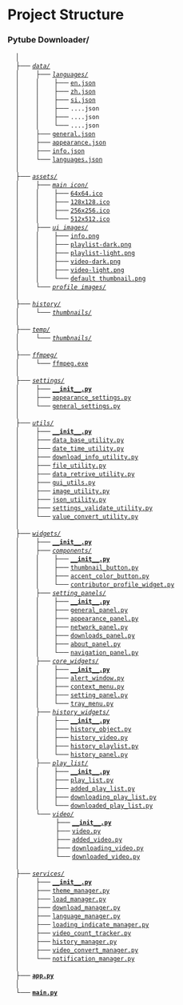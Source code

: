 # Project Structure

### Pytube Downloader/<br>
&nbsp;&nbsp;&nbsp;&nbsp;│<br>
&nbsp;&nbsp;&nbsp;&nbsp;├── [_`data/`_](data/)<br>
&nbsp;&nbsp;&nbsp;&nbsp;│    &nbsp;&nbsp;&nbsp;&nbsp;&nbsp;&nbsp;&nbsp;├── [_`languages/`_](data/languages/)<br>
&nbsp;&nbsp;&nbsp;&nbsp;│    &nbsp;&nbsp;&nbsp;&nbsp;&nbsp;&nbsp;&nbsp;│    &nbsp;&nbsp;&nbsp;&nbsp;&nbsp;&nbsp;├── [`en.json`](data/languages/en.json)<br>
&nbsp;&nbsp;&nbsp;&nbsp;│    &nbsp;&nbsp;&nbsp;&nbsp;&nbsp;&nbsp;&nbsp;│    &nbsp;&nbsp;&nbsp;&nbsp;&nbsp;&nbsp;├── [`zh.json`](data/languages/zh.json)<br>
&nbsp;&nbsp;&nbsp;&nbsp;│    &nbsp;&nbsp;&nbsp;&nbsp;&nbsp;&nbsp;&nbsp;│    &nbsp;&nbsp;&nbsp;&nbsp;&nbsp;&nbsp;├── [`si.json`](data/languages/si.json)<br>
&nbsp;&nbsp;&nbsp;&nbsp;│    &nbsp;&nbsp;&nbsp;&nbsp;&nbsp;&nbsp;&nbsp;│    &nbsp;&nbsp;&nbsp;&nbsp;&nbsp;&nbsp;├── `....json`<br>
&nbsp;&nbsp;&nbsp;&nbsp;│    &nbsp;&nbsp;&nbsp;&nbsp;&nbsp;&nbsp;&nbsp;│    &nbsp;&nbsp;&nbsp;&nbsp;&nbsp;&nbsp;├── `....json`<br>
&nbsp;&nbsp;&nbsp;&nbsp;│    &nbsp;&nbsp;&nbsp;&nbsp;&nbsp;&nbsp;&nbsp;│    &nbsp;&nbsp;&nbsp;&nbsp;&nbsp;&nbsp;└── `....json`<br>
&nbsp;&nbsp;&nbsp;&nbsp;│    &nbsp;&nbsp;&nbsp;&nbsp;&nbsp;&nbsp;&nbsp;├── [`general.json`](data/general.json)<br>
&nbsp;&nbsp;&nbsp;&nbsp;│    &nbsp;&nbsp;&nbsp;&nbsp;&nbsp;&nbsp;&nbsp;├── [`appearance.json`](data/appearance.json)<br>
&nbsp;&nbsp;&nbsp;&nbsp;│    &nbsp;&nbsp;&nbsp;&nbsp;&nbsp;&nbsp;&nbsp;├── [`info.json`](data/info.json)<br>
&nbsp;&nbsp;&nbsp;&nbsp;│    &nbsp;&nbsp;&nbsp;&nbsp;&nbsp;&nbsp;&nbsp;└── [`languages.json`](data/languages.json)<br>
&nbsp;&nbsp;&nbsp;&nbsp;│<br>
&nbsp;&nbsp;&nbsp;&nbsp;├── [_`assets/`_](assets/)<br>
&nbsp;&nbsp;&nbsp;&nbsp;│    &nbsp;&nbsp;&nbsp;&nbsp;&nbsp;&nbsp;&nbsp;├── [_`main icon/`_](assets/main%20icon/)<br>
&nbsp;&nbsp;&nbsp;&nbsp;│    &nbsp;&nbsp;&nbsp;&nbsp;&nbsp;&nbsp;&nbsp;│    &nbsp;&nbsp;&nbsp;&nbsp;&nbsp;&nbsp;├── [`64x64.ico`](assets/main%20icon/64x64.ico)<br> 
&nbsp;&nbsp;&nbsp;&nbsp;│    &nbsp;&nbsp;&nbsp;&nbsp;&nbsp;&nbsp;&nbsp;│    &nbsp;&nbsp;&nbsp;&nbsp;&nbsp;&nbsp;├── [`128x128.ico`](assets/main%20icon/128x128.ico)<br> 
&nbsp;&nbsp;&nbsp;&nbsp;│    &nbsp;&nbsp;&nbsp;&nbsp;&nbsp;&nbsp;&nbsp;│    &nbsp;&nbsp;&nbsp;&nbsp;&nbsp;&nbsp;├── [`256x256.ico`](assets/main%20icon/256x256.ico)<br> 
&nbsp;&nbsp;&nbsp;&nbsp;│    &nbsp;&nbsp;&nbsp;&nbsp;&nbsp;&nbsp;&nbsp;│    &nbsp;&nbsp;&nbsp;&nbsp;&nbsp;&nbsp;└── [`512x512.ico`](assets/main%20icon/512x512.ico)<br> 
&nbsp;&nbsp;&nbsp;&nbsp;│    &nbsp;&nbsp;&nbsp;&nbsp;&nbsp;&nbsp;&nbsp;├── [_`ui images/`_](assets/ui%20images/)<br>
&nbsp;&nbsp;&nbsp;&nbsp;│    &nbsp;&nbsp;&nbsp;&nbsp;&nbsp;&nbsp;&nbsp;│    &nbsp;&nbsp;&nbsp;&nbsp;&nbsp;&nbsp;├── [`info.png`](assets/ui%20images/info.png)<br> 
&nbsp;&nbsp;&nbsp;&nbsp;│    &nbsp;&nbsp;&nbsp;&nbsp;&nbsp;&nbsp;&nbsp;│    &nbsp;&nbsp;&nbsp;&nbsp;&nbsp;&nbsp;├── [`playlist-dark.png`](assets/ui%20images/playlist-dark.png)<br> 
&nbsp;&nbsp;&nbsp;&nbsp;│    &nbsp;&nbsp;&nbsp;&nbsp;&nbsp;&nbsp;&nbsp;│    &nbsp;&nbsp;&nbsp;&nbsp;&nbsp;&nbsp;├── [`playlist-light.png`](assets/ui%20images/playlist-light.png)<br> 
&nbsp;&nbsp;&nbsp;&nbsp;│    &nbsp;&nbsp;&nbsp;&nbsp;&nbsp;&nbsp;&nbsp;│    &nbsp;&nbsp;&nbsp;&nbsp;&nbsp;&nbsp;├── [`video-dark.png`](assets/ui%20images/video-dark.png)<br> 
&nbsp;&nbsp;&nbsp;&nbsp;│    &nbsp;&nbsp;&nbsp;&nbsp;&nbsp;&nbsp;&nbsp;│    &nbsp;&nbsp;&nbsp;&nbsp;&nbsp;&nbsp;├── [`video-light.png`](assets/ui%20images/video-light.png)<br> 
&nbsp;&nbsp;&nbsp;&nbsp;│    &nbsp;&nbsp;&nbsp;&nbsp;&nbsp;&nbsp;&nbsp;│    &nbsp;&nbsp;&nbsp;&nbsp;&nbsp;&nbsp;└── [`default thumbnail.png`](assets/ui%20images/default%20thumbnail.png)<br>
&nbsp;&nbsp;&nbsp;&nbsp;│    &nbsp;&nbsp;&nbsp;&nbsp;&nbsp;&nbsp;&nbsp;└── [_`profile images/`_](assets/profile%20images/)<br>
&nbsp;&nbsp;&nbsp;&nbsp;│<br>
&nbsp;&nbsp;&nbsp;&nbsp;├── [_`history/`_](history/)<br>
&nbsp;&nbsp;&nbsp;&nbsp;│    &nbsp;&nbsp;&nbsp;&nbsp;&nbsp;&nbsp;&nbsp;└── [_`thumbnails/`_](history/thumbnails/)<br>
&nbsp;&nbsp;&nbsp;&nbsp;│<br>
&nbsp;&nbsp;&nbsp;&nbsp;├── [_`temp/`_](temp/)<br>
&nbsp;&nbsp;&nbsp;&nbsp;│    &nbsp;&nbsp;&nbsp;&nbsp;&nbsp;&nbsp;&nbsp;└── [_`thumbnails/`_](temp/thumbnails/)<br>
&nbsp;&nbsp;&nbsp;&nbsp;│<br>
&nbsp;&nbsp;&nbsp;&nbsp;├── [_`ffmpeg/`_](ffmpeg/)<br>
&nbsp;&nbsp;&nbsp;&nbsp;│    &nbsp;&nbsp;&nbsp;&nbsp;&nbsp;&nbsp;&nbsp;└── [`ffmpeg.exe`](https://ffmpeg.org/download.html)<br>
&nbsp;&nbsp;&nbsp;&nbsp;│<br>
&nbsp;&nbsp;&nbsp;&nbsp;├── [_`settings/`_](settings/)<br>
&nbsp;&nbsp;&nbsp;&nbsp;│    &nbsp;&nbsp;&nbsp;&nbsp;&nbsp;&nbsp;&nbsp;├── [**`__init__.py`**](settings/__init__.py)<br>
&nbsp;&nbsp;&nbsp;&nbsp;│    &nbsp;&nbsp;&nbsp;&nbsp;&nbsp;&nbsp;&nbsp;├── [`appearance_settings.py`](settings/appearance_settings.py)<br>
&nbsp;&nbsp;&nbsp;&nbsp;│    &nbsp;&nbsp;&nbsp;&nbsp;&nbsp;&nbsp;&nbsp;└── [`general_settings.py`](settings/general_settings.py)<br>
&nbsp;&nbsp;&nbsp;&nbsp;│<br>
&nbsp;&nbsp;&nbsp;&nbsp;├── [_`utils/`_](utils/)<br>
&nbsp;&nbsp;&nbsp;&nbsp;│    &nbsp;&nbsp;&nbsp;&nbsp;&nbsp;&nbsp;&nbsp;├── [**`__init__.py`**](utils/__init__.py)<br>
&nbsp;&nbsp;&nbsp;&nbsp;│    &nbsp;&nbsp;&nbsp;&nbsp;&nbsp;&nbsp;&nbsp;├── [`data_base_utility.py`](utils/data_base_utility.py)<br>
&nbsp;&nbsp;&nbsp;&nbsp;│    &nbsp;&nbsp;&nbsp;&nbsp;&nbsp;&nbsp;&nbsp;├── [`date_time_utility.py`](utils/date_time_utility.py)<br>
&nbsp;&nbsp;&nbsp;&nbsp;│    &nbsp;&nbsp;&nbsp;&nbsp;&nbsp;&nbsp;&nbsp;├── [`download_info_utility.py`](utils/download_info_utility.py)<br>
&nbsp;&nbsp;&nbsp;&nbsp;│    &nbsp;&nbsp;&nbsp;&nbsp;&nbsp;&nbsp;&nbsp;├── [`file_utility.py`](utils/file_utility.py)<br>
&nbsp;&nbsp;&nbsp;&nbsp;│    &nbsp;&nbsp;&nbsp;&nbsp;&nbsp;&nbsp;&nbsp;├── [`data_retrive_utility.py`](utils/data_retrive_utility.py)<br>
&nbsp;&nbsp;&nbsp;&nbsp;│    &nbsp;&nbsp;&nbsp;&nbsp;&nbsp;&nbsp;&nbsp;├── [`gui_utils.py`](utils/gui_utils.py)<br>
&nbsp;&nbsp;&nbsp;&nbsp;│    &nbsp;&nbsp;&nbsp;&nbsp;&nbsp;&nbsp;&nbsp;├── [`image_utility.py`](utils/image_utility.py)<br>
&nbsp;&nbsp;&nbsp;&nbsp;│    &nbsp;&nbsp;&nbsp;&nbsp;&nbsp;&nbsp;&nbsp;├── [`json_utility.py`](utils/json_utility.py)<br>
&nbsp;&nbsp;&nbsp;&nbsp;│    &nbsp;&nbsp;&nbsp;&nbsp;&nbsp;&nbsp;&nbsp;├── [`settings_validate_utility.py`](utils/settings_validate_utility.py)<br>
&nbsp;&nbsp;&nbsp;&nbsp;│    &nbsp;&nbsp;&nbsp;&nbsp;&nbsp;&nbsp;&nbsp;└── [`value_convert_utility.py`](utils/value_convert_utility.py)<br>
&nbsp;&nbsp;&nbsp;&nbsp;│<br>
&nbsp;&nbsp;&nbsp;&nbsp;├── [_`widgets/`_](widgets/)<br>
&nbsp;&nbsp;&nbsp;&nbsp;│    &nbsp;&nbsp;&nbsp;&nbsp;&nbsp;&nbsp;&nbsp;├── [**`__init__.py`**](widgets/__init__.py)<br>
&nbsp;&nbsp;&nbsp;&nbsp;│    &nbsp;&nbsp;&nbsp;&nbsp;&nbsp;&nbsp;&nbsp;├── [_`components/`_](widgets/components/)<br>
&nbsp;&nbsp;&nbsp;&nbsp;│    &nbsp;&nbsp;&nbsp;&nbsp;&nbsp;&nbsp;&nbsp;│    &nbsp;&nbsp;&nbsp;&nbsp;&nbsp;&nbsp;├── [**`__init__.py`**](widgets/components/__init__.py)<br>
&nbsp;&nbsp;&nbsp;&nbsp;│    &nbsp;&nbsp;&nbsp;&nbsp;&nbsp;&nbsp;&nbsp;│    &nbsp;&nbsp;&nbsp;&nbsp;&nbsp;&nbsp;├── [`thumbnail_button.py`](widgets/components/thumbnail_button.py)<br> 
&nbsp;&nbsp;&nbsp;&nbsp;│    &nbsp;&nbsp;&nbsp;&nbsp;&nbsp;&nbsp;&nbsp;│    &nbsp;&nbsp;&nbsp;&nbsp;&nbsp;&nbsp;├── [`accent_color_button.py`](widgets/components/accent_color_button.py)<br> 
&nbsp;&nbsp;&nbsp;&nbsp;│    &nbsp;&nbsp;&nbsp;&nbsp;&nbsp;&nbsp;&nbsp;│    &nbsp;&nbsp;&nbsp;&nbsp;&nbsp;&nbsp;└── [`contributor_profile_widget.py`](widgets/components/contributor_profile_widget.py)<br>
&nbsp;&nbsp;&nbsp;&nbsp;│    &nbsp;&nbsp;&nbsp;&nbsp;&nbsp;&nbsp;&nbsp;├── [_`setting_panels/`_](widgets/setting_panels/)<br>
&nbsp;&nbsp;&nbsp;&nbsp;│    &nbsp;&nbsp;&nbsp;&nbsp;&nbsp;&nbsp;&nbsp;│    &nbsp;&nbsp;&nbsp;&nbsp;&nbsp;&nbsp;├── [**`__init__.py`**](widgets/setting_panels/__init__.py)<br>
&nbsp;&nbsp;&nbsp;&nbsp;│    &nbsp;&nbsp;&nbsp;&nbsp;&nbsp;&nbsp;&nbsp;│    &nbsp;&nbsp;&nbsp;&nbsp;&nbsp;&nbsp;├── [`general_panel.py`](widgets/setting_panels/general_panel.py)<br> 
&nbsp;&nbsp;&nbsp;&nbsp;│    &nbsp;&nbsp;&nbsp;&nbsp;&nbsp;&nbsp;&nbsp;│    &nbsp;&nbsp;&nbsp;&nbsp;&nbsp;&nbsp;├── [`appearance_panel.py`](widgets/setting_panels/appearance_panel.py)<br> 
&nbsp;&nbsp;&nbsp;&nbsp;│    &nbsp;&nbsp;&nbsp;&nbsp;&nbsp;&nbsp;&nbsp;│    &nbsp;&nbsp;&nbsp;&nbsp;&nbsp;&nbsp;├── [`network_panel.py`](widgets/setting_panels/network_panel.py)<br> 
&nbsp;&nbsp;&nbsp;&nbsp;│    &nbsp;&nbsp;&nbsp;&nbsp;&nbsp;&nbsp;&nbsp;│    &nbsp;&nbsp;&nbsp;&nbsp;&nbsp;&nbsp;├── [`downloads_panel.py`](widgets/setting_panels/downloads_panel.py)<br> 
&nbsp;&nbsp;&nbsp;&nbsp;│    &nbsp;&nbsp;&nbsp;&nbsp;&nbsp;&nbsp;&nbsp;│    &nbsp;&nbsp;&nbsp;&nbsp;&nbsp;&nbsp;├── [`about_panel.py`](widgets/setting_panels/about_panel.py)<br> 
&nbsp;&nbsp;&nbsp;&nbsp;│    &nbsp;&nbsp;&nbsp;&nbsp;&nbsp;&nbsp;&nbsp;│    &nbsp;&nbsp;&nbsp;&nbsp;&nbsp;&nbsp;└── [`navigation_panel.py`](widgets/setting_panels/navigation_panel.py)<br> 
&nbsp;&nbsp;&nbsp;&nbsp;│    &nbsp;&nbsp;&nbsp;&nbsp;&nbsp;&nbsp;&nbsp;├── [_`core_widgets/`_](widgets/core_widgets/)<br>
&nbsp;&nbsp;&nbsp;&nbsp;│    &nbsp;&nbsp;&nbsp;&nbsp;&nbsp;&nbsp;&nbsp;│    &nbsp;&nbsp;&nbsp;&nbsp;&nbsp;&nbsp;├── [**`__init__.py`**](widgets/core_widgets/__init__.py)<br>
&nbsp;&nbsp;&nbsp;&nbsp;│    &nbsp;&nbsp;&nbsp;&nbsp;&nbsp;&nbsp;&nbsp;│    &nbsp;&nbsp;&nbsp;&nbsp;&nbsp;&nbsp;├── [`alert_window.py`](widgets/core_widgets/alert_window.py)<br> 
&nbsp;&nbsp;&nbsp;&nbsp;│    &nbsp;&nbsp;&nbsp;&nbsp;&nbsp;&nbsp;&nbsp;│    &nbsp;&nbsp;&nbsp;&nbsp;&nbsp;&nbsp;├── [`context_menu.py`](widgets/core_widgets/context_menu.py)<br> 
&nbsp;&nbsp;&nbsp;&nbsp;│    &nbsp;&nbsp;&nbsp;&nbsp;&nbsp;&nbsp;&nbsp;│    &nbsp;&nbsp;&nbsp;&nbsp;&nbsp;&nbsp;├── [`setting_panel.py`](widgets/core_widgets/setting_panel.py)<br> 
&nbsp;&nbsp;&nbsp;&nbsp;│    &nbsp;&nbsp;&nbsp;&nbsp;&nbsp;&nbsp;&nbsp;│    &nbsp;&nbsp;&nbsp;&nbsp;&nbsp;&nbsp;└── [`tray_menu.py`](widgets/core_widgets/tray_menu.py)<br>
&nbsp;&nbsp;&nbsp;&nbsp;│    &nbsp;&nbsp;&nbsp;&nbsp;&nbsp;&nbsp;&nbsp;├── [_`history_widgets/`_](widgets/history_widgets/)<br>
&nbsp;&nbsp;&nbsp;&nbsp;│    &nbsp;&nbsp;&nbsp;&nbsp;&nbsp;&nbsp;&nbsp;│    &nbsp;&nbsp;&nbsp;&nbsp;&nbsp;&nbsp;├── [**`__init__.py`**](widgets/history_widgets/__init__.py)<br>
&nbsp;&nbsp;&nbsp;&nbsp;│    &nbsp;&nbsp;&nbsp;&nbsp;&nbsp;&nbsp;&nbsp;│    &nbsp;&nbsp;&nbsp;&nbsp;&nbsp;&nbsp;├── [`history_object.py`](widgets/history_widgets/history_object.py)<br> 
&nbsp;&nbsp;&nbsp;&nbsp;│    &nbsp;&nbsp;&nbsp;&nbsp;&nbsp;&nbsp;&nbsp;│    &nbsp;&nbsp;&nbsp;&nbsp;&nbsp;&nbsp;├── [`history_video.py`](widgets/history_widgets/history_video.py)<br> 
&nbsp;&nbsp;&nbsp;&nbsp;│    &nbsp;&nbsp;&nbsp;&nbsp;&nbsp;&nbsp;&nbsp;│    &nbsp;&nbsp;&nbsp;&nbsp;&nbsp;&nbsp;├── [`history_playlist.py`](widgets/history_widgets/history_playlist.py)<br>
&nbsp;&nbsp;&nbsp;&nbsp;│    &nbsp;&nbsp;&nbsp;&nbsp;&nbsp;&nbsp;&nbsp;│    &nbsp;&nbsp;&nbsp;&nbsp;&nbsp;&nbsp;└── [`history_panel.py`](widgets/history_widgets/history_panel.py)<br> 
&nbsp;&nbsp;&nbsp;&nbsp;│    &nbsp;&nbsp;&nbsp;&nbsp;&nbsp;&nbsp;&nbsp;├── [_`play_list/`_](widgets/play_list/)<br>
&nbsp;&nbsp;&nbsp;&nbsp;│    &nbsp;&nbsp;&nbsp;&nbsp;&nbsp;&nbsp;&nbsp;│    &nbsp;&nbsp;&nbsp;&nbsp;&nbsp;&nbsp;├── [**`__init__.py`**](widgets/play_list/__init__.py)<br>
&nbsp;&nbsp;&nbsp;&nbsp;│    &nbsp;&nbsp;&nbsp;&nbsp;&nbsp;&nbsp;&nbsp;│    &nbsp;&nbsp;&nbsp;&nbsp;&nbsp;&nbsp;├── [`play_list.py`](widgets/play_list/play_list.py)<br> 
&nbsp;&nbsp;&nbsp;&nbsp;│    &nbsp;&nbsp;&nbsp;&nbsp;&nbsp;&nbsp;&nbsp;│    &nbsp;&nbsp;&nbsp;&nbsp;&nbsp;&nbsp;├── [`added_play_list.py`](widgets/play_list/added_play_list.py)<br> 
&nbsp;&nbsp;&nbsp;&nbsp;│    &nbsp;&nbsp;&nbsp;&nbsp;&nbsp;&nbsp;&nbsp;│    &nbsp;&nbsp;&nbsp;&nbsp;&nbsp;&nbsp;├── [`downloading_play_list.py`](widgets/play_list/downloading_play_list.py)<br> 
&nbsp;&nbsp;&nbsp;&nbsp;│    &nbsp;&nbsp;&nbsp;&nbsp;&nbsp;&nbsp;&nbsp;│    &nbsp;&nbsp;&nbsp;&nbsp;&nbsp;&nbsp;└── [`downloaded_play_list.py`](widgets/play_list/downloaded_play_list.py)<br>
&nbsp;&nbsp;&nbsp;&nbsp;│    &nbsp;&nbsp;&nbsp;&nbsp;&nbsp;&nbsp;&nbsp;└── [_`video/`_](widgets/video/)<br>
&nbsp;&nbsp;&nbsp;&nbsp;│    &nbsp;&nbsp;&nbsp;&nbsp;&nbsp;&nbsp;&nbsp;     &nbsp;&nbsp;&nbsp;&nbsp;&nbsp;&nbsp;&nbsp;&nbsp;&nbsp;├── [**`__init__.py`**](widgets/video/__init__.py)<br>
&nbsp;&nbsp;&nbsp;&nbsp;│    &nbsp;&nbsp;&nbsp;&nbsp;&nbsp;&nbsp;&nbsp;     &nbsp;&nbsp;&nbsp;&nbsp;&nbsp;&nbsp;&nbsp;&nbsp;&nbsp;├── [`video.py`](widgets/video/video.py)<br> 
&nbsp;&nbsp;&nbsp;&nbsp;│    &nbsp;&nbsp;&nbsp;&nbsp;&nbsp;&nbsp;&nbsp;     &nbsp;&nbsp;&nbsp;&nbsp;&nbsp;&nbsp;&nbsp;&nbsp;&nbsp;├── [`added_video.py`](widgets/video/added_video.py)<br> 
&nbsp;&nbsp;&nbsp;&nbsp;│    &nbsp;&nbsp;&nbsp;&nbsp;&nbsp;&nbsp;&nbsp;     &nbsp;&nbsp;&nbsp;&nbsp;&nbsp;&nbsp;&nbsp;&nbsp;&nbsp;├── [`downloading_video.py`](widgets/video/downloading_video.py)<br> 
&nbsp;&nbsp;&nbsp;&nbsp;│    &nbsp;&nbsp;&nbsp;&nbsp;&nbsp;&nbsp;&nbsp;     &nbsp;&nbsp;&nbsp;&nbsp;&nbsp;&nbsp;&nbsp;&nbsp;&nbsp;└── [`downloaded_video.py`](widgets/video/downloaded_video.py)<br>
&nbsp;&nbsp;&nbsp;&nbsp;│<br>
&nbsp;&nbsp;&nbsp;&nbsp;├── [_`services/`_](services/)<br>
&nbsp;&nbsp;&nbsp;&nbsp;│    &nbsp;&nbsp;&nbsp;&nbsp;&nbsp;&nbsp;&nbsp;├── [**`__init__.py`**](services/__init__.py)<br>
&nbsp;&nbsp;&nbsp;&nbsp;│    &nbsp;&nbsp;&nbsp;&nbsp;&nbsp;&nbsp;&nbsp;├── [`theme_manager.py`](services/theme_manager.py)<br>
&nbsp;&nbsp;&nbsp;&nbsp;│    &nbsp;&nbsp;&nbsp;&nbsp;&nbsp;&nbsp;&nbsp;├── [`load_manager.py`](services/load_manager.py)<br>
&nbsp;&nbsp;&nbsp;&nbsp;│    &nbsp;&nbsp;&nbsp;&nbsp;&nbsp;&nbsp;&nbsp;├── [`download_manager.py`](services/download_manager.py)<br>
&nbsp;&nbsp;&nbsp;&nbsp;│    &nbsp;&nbsp;&nbsp;&nbsp;&nbsp;&nbsp;&nbsp;├── [`language_manager.py`](services/language_manager.py)<br>
&nbsp;&nbsp;&nbsp;&nbsp;│    &nbsp;&nbsp;&nbsp;&nbsp;&nbsp;&nbsp;&nbsp;├── [`loading_indicate_manager.py`](services/loading_indicate_manager.py)<br>
&nbsp;&nbsp;&nbsp;&nbsp;│    &nbsp;&nbsp;&nbsp;&nbsp;&nbsp;&nbsp;&nbsp;├── [`video_count_tracker.py`](services/video_count_tracker.py)<br>
&nbsp;&nbsp;&nbsp;&nbsp;│    &nbsp;&nbsp;&nbsp;&nbsp;&nbsp;&nbsp;&nbsp;├── [`history_manager.py`](services/history_manager.py)<br>
&nbsp;&nbsp;&nbsp;&nbsp;│    &nbsp;&nbsp;&nbsp;&nbsp;&nbsp;&nbsp;&nbsp;├── [`video_convert_manager.py`](services/video_convert_manager.py)<br>
&nbsp;&nbsp;&nbsp;&nbsp;│    &nbsp;&nbsp;&nbsp;&nbsp;&nbsp;&nbsp;&nbsp;└── [`notification_manager.py`](services/notification_manager.py)<br>
&nbsp;&nbsp;&nbsp;&nbsp;│<br>
&nbsp;&nbsp;&nbsp;&nbsp;├── [**`app.py`**](app.py)<br>
&nbsp;&nbsp;&nbsp;&nbsp;│<br>
&nbsp;&nbsp;&nbsp;&nbsp;└── [**`main.py`**](main.py)<br>
